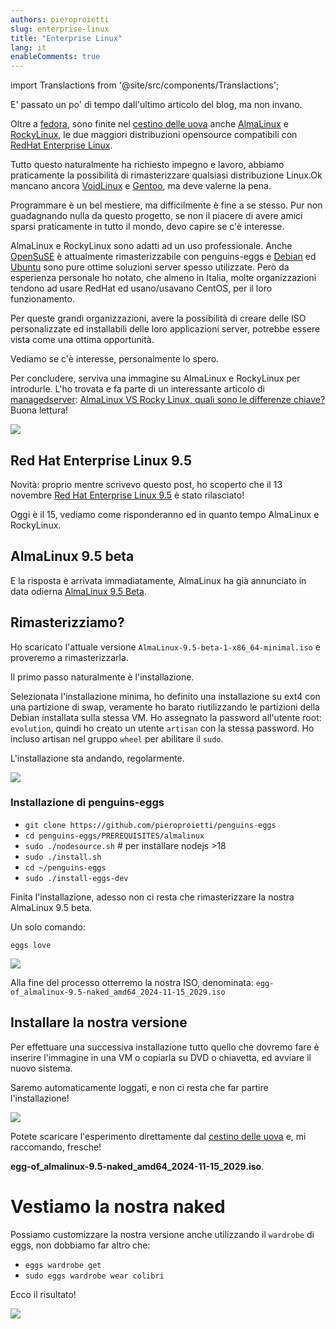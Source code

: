 ```yaml
---
authors: pieroproietti
slug: enterprise-linux
title: "Enterprise Linux"
lang: it
enableComments: true
---
```


import Translactions from '@site/src/components/Translactions';

<Translactions />
E' passato un po' di tempo dall'ultimo articolo del blog, ma non invano. 

Oltre a [fedora](https://www.fedoraproject.org/it/), sono finite nel [cestino delle uova](https://penguins-eggs.net/basket/index.php?p=isos) anche [AlmaLinux](https://almalinux.org) e [RockyLinux](https://rockylinux.org/), le due maggiori distribuzioni opensource compatibili con [RedHat Enterprise Linux](https://www.redhat.com).

Tutto questo naturalmente ha richiesto impegno e lavoro, abbiamo praticamente la possibilità di rimasterizzare qualsiasi distribuzione Linux.Ok mancano ancora [VoidLinux](https://voidlinux.org/) e [Gentoo](https://www.gentoo.org/), ma deve valerne la pena.

Programmare è un bel mestiere, ma difficilmente è fine a se stesso. Pur non guadagnando nulla da questo progetto, se non il piacere di avere amici sparsi praticamente in tutto il mondo, devo capire se c'è interesse.

AlmaLinux e RockyLinux sono adatti ad un uso professionale. Anche [OpenSuSE](https://www.opensuse.org/) è attualmente rimasterizzabile con penguins-eggs e [Debian](https://www.debian.org) ed [Ubuntu](https://ubuntu.com/) sono pure ottime soluzioni server spesso utilizzate. Però da esperienza personale ho notato, che almeno in Italia, molte organizzazioni tendono ad usare RedHat ed usano/usavano CentOS, per il loro funzionamento. 

Per queste grandi organizzazioni, avere la possibilità di creare delle ISO personalizzate ed installabili delle loro applicazioni server, potrebbe essere vista come una ottima opportunità.

Vediamo se c'è interesse, personalmente lo spero.

Per concludere, serviva una immagine su AlmaLinux e RockyLinux per introdurle. L'ho trovata e fa parte di un interessante articolo di [managedserver](https://managedserver.it): [AlmaLinux VS Rocky Linux, quali sono le differenze chiave?](https://managedserver.it/almalinux-vs-rocky-linux-quali-sono-le-differenze-chiave/#Differenze_chiave_tra_AlmaLinux_e_Rocky_Linux) Buona lettura!

![](https://cdn-gdbgh.nitrocdn.com/XsjHqdZrwNOTMrKVooDNBYYdgGozsmFz/assets/images/optimized/rev-c7dc79f/managedserver.it/wp-content/uploads/2022/09/almalinux-vs-rockylinux-1536x864.png)

## Red Hat Enterprise Linux 9.5

Novità: proprio mentre scrivevo questo post, ho scoperto che il 13 novembre [Red Hat Enterprise Linux 9.5](https://distrowatch.com/?newsid=12289) è stato rilasciato!

Oggi è il 15, vediamo come risponderanno ed in quanto tempo AlmaLinux e RockyLinux.

## AlmaLinux 9.5 beta

E la risposta è arrivata immadiatamente, AlmaLinux ha già annunciato in data odierna [AlmaLinux 9.5 Beta](https://almalinux.org/blog/2024-10-15-announcing-95-beta/).

## Rimasterizziamo?

Ho scaricato l'attuale versione `AlmaLinux-9.5-beta-1-x86_64-minimal.iso` e proveremo a rimasterizzarla.

Il primo passo naturalmente è l'installazione. 

Selezionata l'installazione minima, ho definito una installazione su ext4 con una partizione di swap, veramente ho barato riutilizzando le partizioni della Debian installata sulla stessa VM. Ho assegnato la password all'utente root: `evolution`, quindi ho creato un utente `artisan` con la stessa password. Ho incluso artisan nel gruppo `wheel` per abilitare il `sudo`.

L'installazione sta andando, regolarmente.

![](/images/almalinux-9.5-beta-installing.png)

### Installazione di penguins-eggs
* `git clone https://github.com/pieroproietti/penguins-eggs`
* `cd penguins-eggs/PREREQUISITES/almalinux`
* `sudo ./nodesource.sh` # per installare nodejs >18
* `sudo ./install.sh`
* `cd ~/penguins-eggs`
* `sudo ./install-eggs-dev`

Finita l'installazione, adesso non ci resta che rimasterizzare la nostra AlmaLinux 9.5 beta. 

Un solo comando:

`eggs love`

![](/images/almalinux-9.5-beta-producing.png)

Alla fine del processo otterremo la nostra ISO, denominata: `egg-of_almalinux-9.5-naked_amd64_2024-11-15_2029.iso`

## Installare la nostra versione
Per effettuare una successiva installazione tutto quello che dovremo fare è inserire l'immagine in una VM o copiarla su DVD o chiavetta, ed avviare il nuovo sistema.

Saremo automaticamente loggati, e non ci resta che far partire l'installazione!

![](/images/almalinux-9.5-beta-reinstalling.png)


Potete scaricare l'esperimento direttamente dal [cestino delle uova](https://penguins-eggs.net/basket/index.php?p=isos) e, mi raccomando, fresche! 

**egg-of_almalinux-9.5-naked_amd64_2024-11-15_2029.iso**.

# Vestiamo la nostra naked

Possiamo customizzare la nostra versione anche utilizzando il `wardrobe` di eggs,
non dobbiamo far altro che:

* `eggs wardrobe get`
* `sudo eggs wardrobe wear colibri`

Ecco il risultato!

![](/images/almalinux-9.5-colibri.png)
